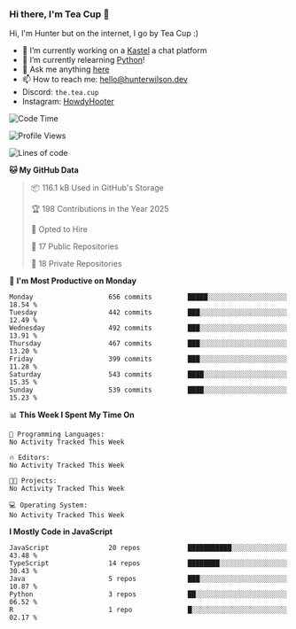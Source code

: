 ### Hi there, I'm Tea Cup 👋 

Hi, I'm Hunter but on the internet, I go by Tea Cup :)

- 🔭 I’m currently working on a [Kastel](https://github.com/KastelApp) a chat platform
- 🌱 I’m currently relearning [Python](https://github.com/TheTeaCup/CIS-3680)!
- 💬 Ask me anything [here](https://github.com/TheTeaCup/TheTeaCup/issues)
- 📫 How to reach me: [hello@hunterwilson.dev](mailto:hello@hunterwilson.dev)
- Discord: `the.tea.cup`
- Instagram: [HowdyHooter](https://instagram.com/HowdyHooter)

<!--START_SECTION:waka-->
![Code Time](http://img.shields.io/badge/Code%20Time-630%20hrs%2047%20mins-blue)

![Profile Views](http://img.shields.io/badge/Profile%20Views-10-blue)

![Lines of code](https://img.shields.io/badge/From%20Hello%20World%20I%27ve%20Written-1.4%20million%20lines%20of%20code-blue)

**🐱 My GitHub Data** 

> 📦 116.1 kB Used in GitHub's Storage 
 > 
> 🏆 198 Contributions in the Year 2025
 > 
> 💼 Opted to Hire
 > 
> 📜 17 Public Repositories 
 > 
> 🔑 18 Private Repositories 
 > 
📅 **I'm Most Productive on Monday** 

```text
Monday                   656 commits         █████░░░░░░░░░░░░░░░░░░░░   18.54 % 
Tuesday                  442 commits         ███░░░░░░░░░░░░░░░░░░░░░░   12.49 % 
Wednesday                492 commits         ███░░░░░░░░░░░░░░░░░░░░░░   13.91 % 
Thursday                 467 commits         ███░░░░░░░░░░░░░░░░░░░░░░   13.20 % 
Friday                   399 commits         ███░░░░░░░░░░░░░░░░░░░░░░   11.28 % 
Saturday                 543 commits         ████░░░░░░░░░░░░░░░░░░░░░   15.35 % 
Sunday                   539 commits         ████░░░░░░░░░░░░░░░░░░░░░   15.23 % 
```


📊 **This Week I Spent My Time On** 

```text
💬 Programming Languages: 
No Activity Tracked This Week

🔥 Editors: 
No Activity Tracked This Week

🐱‍💻 Projects: 
No Activity Tracked This Week

💻 Operating System: 
No Activity Tracked This Week
```

**I Mostly Code in JavaScript** 

```text
JavaScript               20 repos            ███████████░░░░░░░░░░░░░░   43.48 % 
TypeScript               14 repos            ████████░░░░░░░░░░░░░░░░░   30.43 % 
Java                     5 repos             ███░░░░░░░░░░░░░░░░░░░░░░   10.87 % 
Python                   3 repos             ██░░░░░░░░░░░░░░░░░░░░░░░   06.52 % 
R                        1 repo              █░░░░░░░░░░░░░░░░░░░░░░░░   02.17 % 
```




<!--END_SECTION:waka-->
